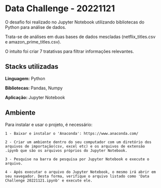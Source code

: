 
# Data Challenge - 20221121

O desafio foi realizado no Jupyter Notebook utilizando bibliotecas do Python para análise de dados.

Trata-se de análises em duas bases de dados mescladas (netflix_titles.csv e amazon_prime_titles.csv).

O intuito foi criar 7 tratativas para filtrar informações relevantes.





## Stacks utilizadas

**Linguagem:** Python

**Bibliotecas:** Pandas, Numpy

**Aplicação:** Jupyter Notebook



## Ambiente

Para instalar e usar o projeto, é necessário:

`1 - Baixar e instalar o 'Anaconda': https://www.anaconda.com/ `

`2 - Criar um ambiente dentro do seu computador com um diretório dos arquivos de importação(csv, excel etc) e os arquivos de extensão .ipynb que são os arquivos próprios do Jupyter Notebook.`

`3 - Pesquise na barra de pesquisa por Jupyter Notebook e execute o arquivo.`

`4 - Após executar o arquivo do Jupyter Notebook, o mesmo irá abrir em seu navegador. Desta forma, verifique o arquivo listado como 'Data Challenge 20221121.ipynb' e execute ele.`





